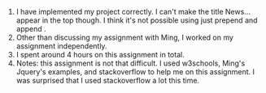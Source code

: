 1. I have implemented my project correctly. I can't make the title News... 
appear in the top though. I think it's not possible using just prepend and append . 
2. Other than discussing my assignment with Ming, I worked on my assignment independently. 
3. I spent around 4 hours on this assignment in total. 
4. Notes: this assignment is not that difficult. I used w3schools, Ming's Jquery's examples, 
and stackoverflow to help me on this assignment. I was surprised that I used stackoverflow a lot 
this time. 

